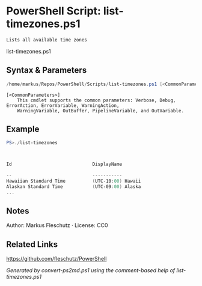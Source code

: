 # PowerShell Script: list-timezones.ps1
```powershell
Lists all available time zones
```

list-timezones.ps1

## Syntax & Parameters
```powershell
/home/markus/Repos/PowerShell/Scripts/list-timezones.ps1 [<CommonParameters>]
```

```
[<CommonParameters>]
    This cmdlet supports the common parameters: Verbose, Debug, ErrorAction, ErrorVariable, WarningAction, 
    WarningVariable, OutBuffer, PipelineVariable, and OutVariable.
```

## Example
```powershell
PS>./list-timezones



Id                              DisplayName                            SupportsDaylight
                                                                              SavingTime
--                              -----------                            ----------------
Hawaiian Standard Time          (UTC-10:00) Hawaii                     False
Alaskan Standard Time           (UTC-09:00) Alaska                     True
...
```


## Notes
Author: Markus Fleschutz · License: CC0

## Related Links
https://github.com/fleschutz/PowerShell

*Generated by convert-ps2md.ps1 using the comment-based help of list-timezones.ps1*
